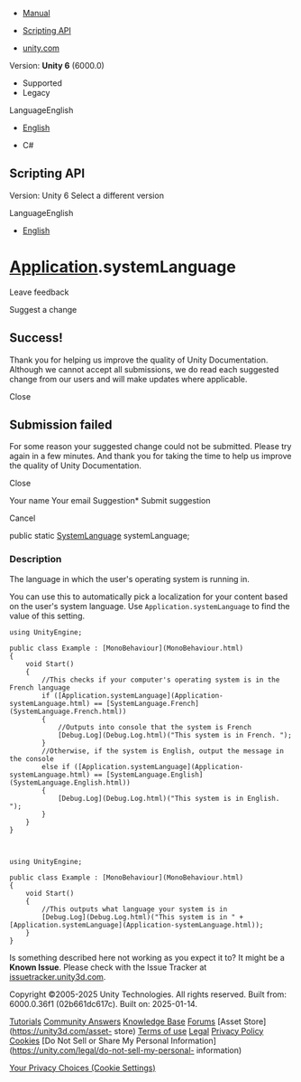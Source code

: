 [ ]()

  * [Manual](../Manual/index.html)
  * [Scripting API](../ScriptReference/index.html)

  * [unity.com](https://unity.com/)

Version: **Unity 6** (6000.0)

  * Supported
  * Legacy

LanguageEnglish

  * [English]()

  * C#

[ ](https://docs.unity3d.com)

## Scripting API

Version: Unity 6 Select a different version

LanguageEnglish

  * [English]()

#  [Application](Application.html).systemLanguage

Leave feedback

Suggest a change

## Success!

Thank you for helping us improve the quality of Unity Documentation. Although
we cannot accept all submissions, we do read each suggested change from our
users and will make updates where applicable.

Close

## Submission failed

For some reason your suggested change could not be submitted. Please <a>try
again</a> in a few minutes. And thank you for taking the time to help us
improve the quality of Unity Documentation.

Close

Your name Your email Suggestion* Submit suggestion

Cancel

[ ]()

public static [SystemLanguage](SystemLanguage.html) systemLanguage;

### Description

The language in which the user's operating system is running in.

You can use this to automatically pick a localization for your content based
on the user's system language. Use `Application.systemLanguage` to find the
value of this setting.

    
    
    using UnityEngine;  
      
    public class Example : [MonoBehaviour](MonoBehaviour.html)
    {
        void Start()
        {
            //This checks if your computer's operating system is in the French language
            if ([Application.systemLanguage](Application-systemLanguage.html) == [SystemLanguage.French](SystemLanguage.French.html))
            {
                //Outputs into console that the system is French
                [Debug.Log](Debug.Log.html)("This system is in French. ");
            }
            //Otherwise, if the system is English, output the message in the console
            else if ([Application.systemLanguage](Application-systemLanguage.html) == [SystemLanguage.English](SystemLanguage.English.html))
            {
                [Debug.Log](Debug.Log.html)("This system is in English. ");
            }
        }
    }
    
    
    
    using UnityEngine;  
      
    public class Example : [MonoBehaviour](MonoBehaviour.html)
    {
        void Start()
        {
            //This outputs what language your system is in
            [Debug.Log](Debug.Log.html)("This system is in " + [Application.systemLanguage](Application-systemLanguage.html));
        }
    }
    

Is something described here not working as you expect it to? It might be a
**Known Issue**. Please check with the Issue Tracker at
[issuetracker.unity3d.com](https://issuetracker.unity3d.com).

Copyright ©2005-2025 Unity Technologies. All rights reserved. Built from:
6000.0.36f1 (02b661dc617c). Built on: 2025-01-14.

[Tutorials](https://unity3d.com/learn) [Community
Answers](https://answers.unity3d.com) [Knowledge
Base](https://support.unity3d.com/hc/en-us)
[Forums](https://forum.unity3d.com) [Asset Store](https://unity3d.com/asset-
store) [Terms of use](https://docs.unity3d.com/Manual/TermsOfUse.html)
[Legal](https://unity.com/legal) [Privacy
Policy](https://unity.com/legal/privacy-policy)
[Cookies](https://unity.com/legal/cookie-policy) [Do Not Sell or Share My
Personal Information](https://unity.com/legal/do-not-sell-my-personal-
information)

[Your Privacy Choices (Cookie Settings)](javascript:void\(0\);)

